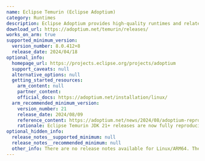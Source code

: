 ```yaml
---
name: Eclipse Temurin (Eclipse Adoptium)
category: Runtimes
description: Eclipse Adoptium provides high-quality runtimes and related technology to use within the Java ecosystem. The Eclipse Adoptium project is a continuation of the original AdoptOpenJDK mission, and Eclipse Temurin is the OpenJDK distribution from Adoptium.
download_url: https://adoptium.net/temurin/releases/
works_on_arm: true
supported_minimum_version:
  version_number: 8.0.412+8
  release_date: 2024/04/18
optional_info:
  homepage_url: https://projects.eclipse.org/projects/adoptium
  support_caveats: null
  alternative_options: null
  getting_started_resources:
    arm_content: null
    partner_content:
    official_docs: https://adoptium.net/installation/linux/
  arm_recommended_minimum_version:
    version_number: 21
    release_date: 2024/08/09
    reference_content: https://adoptium.net/news/2024/08/adoptium-reproducible-verification-builds
    rationale: Eclipse Temurin JDK 21+ releases are now fully reproducible for many platforms, including Linux Aarch64. This ensures nothing malicious or unexpected is embedded in the binaries. This is a major milestone for transparency, security, and trustworthiness, especially for environments like Linux/Arm64 where deterministic builds can reduce platform-specific bugs.
optional_hidden_info:
  release_notes__supported_minimum: null
  release_notes__recommended_minimum: null
  other_info: There are no release notes available for Linux/ARM64. The minimum supported version in Temurin for AArch64 is 8.
---
```

